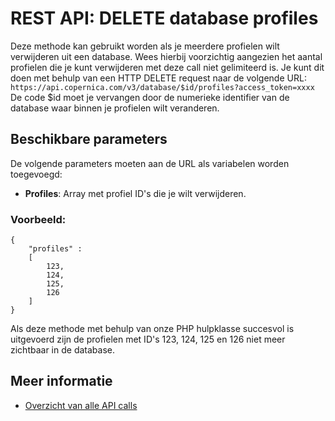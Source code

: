 # REST API: DELETE database profiles
Deze methode kan gebruikt worden als je meerdere profielen wilt verwijderen uit een database. Wees hierbij voorzichtig aangezien het aantal profielen die je kunt verwijderen met deze call niet gelimiteerd is.
Je kunt dit doen met behulp van een HTTP DELETE request naar de volgende URL:
`https://api.copernica.com/v3/database/$id/profiles?access_token=xxxx`
De code $id moet je vervangen door de numerieke identifier van de database waar binnen je profielen wilt veranderen. 
## Beschikbare parameters
De volgende parameters moeten aan de URL als variabelen worden toegevoegd:
* **Profiles**: Array met profiel ID's die je wilt verwijderen.

### Voorbeeld:
```
{
	"profiles" : 
	[
		123,
		124,
		125,
		126
	]
}
```
Als deze methode met behulp van onze PHP hulpklasse succesvol is uitgevoerd zijn de profielen met ID's 123, 124, 125 en 126 niet meer zichtbaar in de database.

## Meer informatie
* [Overzicht van alle API calls](./rest-api.md)
